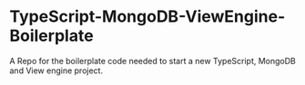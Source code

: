# TypeScript-MongoDB-ViewEngine-Boilerplate
A Repo for the boilerplate code needed to start a new TypeScript, MongoDB and View engine project.
